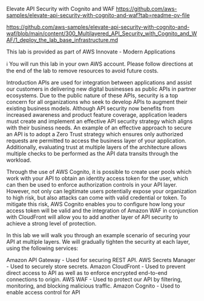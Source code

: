 
Elevate API Security with Cognito and WAF
https://github.com/aws-samples/elevate-api-security-with-cognito-and-waf?tab=readme-ov-file

https://github.com/aws-samples/elevate-api-security-with-cognito-and-waf/blob/main/content/300_Multilayered_API_Security_with_Cognito_and_WAF/1_deploy_the_lab_base_infrastructure.md

This lab is provided as part of AWS Innovate - Modern Applications

ℹ️ You will run this lab in your own AWS account. Please follow directions at the end of the lab to remove resources to avoid future costs.

Introduction
APIs are used for integration between applications and assist our customers in delivering new digital businesses as public APIs in partner ecosystems. Due to the public nature of these APIs, security is a top concern for all organizations who seek to develop APIs to augment their existing business models. Although API security now benefits from increased awareness and product feature coverage, application leaders must create and implement an effective API security strategy which aligns with their business needs. An example of an effective approach to secure an API is to adopt a Zero Trust strategy which ensures only authorized requests are permitted to access the business layer of your application. Additionally, evaluating trust at multiple layers of the architecture allows multiple checks to be performed as the API data transits through the workload.

Through the use of AWS Cognito, it is possible to create user pools which work with your API to obtain an identity access token for the user, which can then be used to enforce authorization controls in your API layer. However, not only can legitimate users potentially expose your organization to high risk, but also attacks can come with valid credential or token. To mitigate this risk, AWS Cognito enables you to configure how long your access token will be valid and the integration of Amazon WAF in conjunction with CloudFront will allow you to add another layer of API security to achieve a strong level of protection.

In this lab we will walk you through an example scenario of securing your API at multiple layers. We will gradually tighten the security at each layer, using the following services:

Amazon API Gateway - Used for securing REST API.
AWS Secrets Manager - Used to securely store secrets.
Amazon CloudFront - Used to prevent direct access to API as well as to enforce encrypted end-to-end connections to origin.
AWS WAF - Used to protect our API by filtering, monitoring, and blocking malicious traffic.
Amazon Cognito - Used to enable access control for API